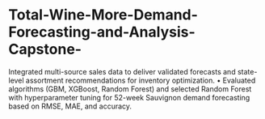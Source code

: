 # Total-Wine-More-Demand-Forecasting-and-Analysis-Capstone-
Integrated multi-source sales data to deliver validated forecasts and state-level assortment recommendations for inventory optimization. • Evaluated algorithms (GBM, XGBoost, Random Forest) and selected Random Forest with hyperparameter tuning for 52-week Sauvignon demand forecasting based on RMSE, MAE, and accuracy.
